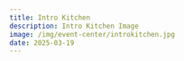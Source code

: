 ```yaml
---
title: Intro Kitchen
description: Intro Kitchen Image
image: /img/event-center/introkitchen.jpg
date: 2025-03-19
---
```


